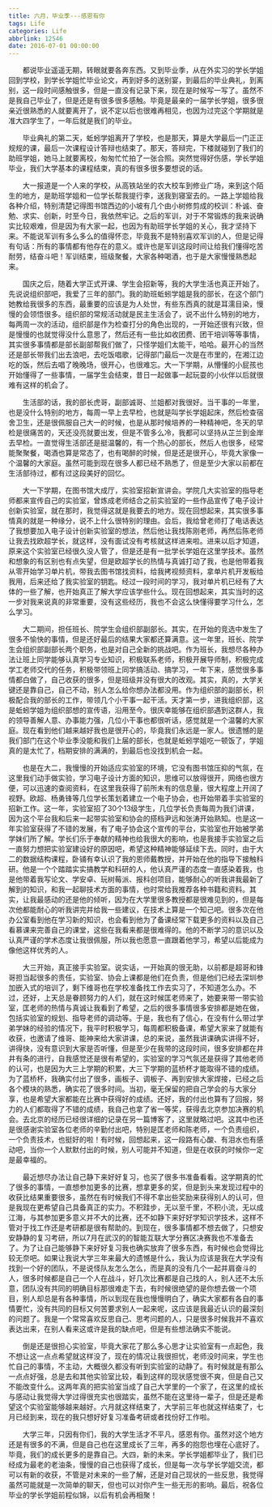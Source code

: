 ```yaml
---
title: 六月，毕业季---感恩有你
tags: Life
categories: Life
abbrlink: 12546
date: 2016-07-01 00:00:00
---
```


　　都说毕业遥遥无期，转眼就要各奔东西。又到毕业季，从在外实习的学长学姐回到学校，到学长学姐忙毕业论文，再到好多的送别宴，到最后的毕业典礼，到离别，这一段时间感触很多，但是一直没有记录下来，现在是时候写一写了。虽然不是我自己毕业了，但是还是有很多很多感触。毕竟是最亲的一届学长学姐，很多很亲近很熟悉的人就要离开了，说不定以后也很难再相见，也因为过完这个学期就是准大四学生了，一年后就是我们的毕业。

<!-- more --> 

　　毕业典礼的第二天，蚯蚓学姐离开了学校，也是那天，算是大学最后一门正正规规的课，最后一次课程设计答辩也结束了。那天，答辩完，下楼就碰到了我们的助班学姐，她马上就要离校，匆匆忙忙拍了一张合照。突然觉得好伤感，学长学姐毕业，我们大学基本的课程结束，真的有很多很多要想说的话。

　　大一报道是一个人来的学校，从高铁站坐的农大校车到修业广场，来到这个陌生的地方，是助班学姐和一位学长帮我提行李，送我到寝室去的。一路上学姐给我各种介绍，特别清楚记得图书馆西边的小坡有几个由小树修剪成的校训：朴诚、奋勉、求实、创新，时至今日，我依然牢记。之后的军训，对于不常锻炼的我来说确实比较艰难，但是因为有大家一起，也因为有助班学长学姐的关心，我才坚持下来。不能说军训有多么多么的值得怀恋，毕竟我不是特别喜欢军训的人，但是记得有句话：所有的事情都有他存在的意义。或许也是军训这段时间让给我们懂得吃苦耐劳，结奋斗吧！军训结束，班级聚餐，大家各种喝酒，也于是大家慢慢熟悉起来。

　　国庆之后，随着大学正式开课、学生会招新等，我的大学生活也真正开始了。先说说组织部吧，我爱了三年的部门。我的助班蚯蚓学姐是我的部长，在这个部门她教给我很多的东西，最重要的应该是为人处世，有些东西真的就是耳濡目染，慢慢的会领悟很多。组织部的常规活动就是民主生活会了，说不出什么特别的地方，每两周一次的活动，组织部是作为检查打分的角色出现的，一开始还很有兴致，但是慢慢的也就觉得没什么意思了，然后还有一些比如收团费、团干培训等等事情，其实很多事情都是部长副部帮我们做了，只怪学姐们太能干，哈哈。最开心的当然还是部长带我们出去浪吧，去吃饭唱歌，记得部门最后一次是在市里的，在湘江边吃的饭，然后去唱了晚晚场，很开心，也很难忘。大一下学期，从懵懂的小屁孩也开始懂得了一些事情，一届学生会结束，昔日一起做事一起玩耍的小伙伴以后就很难有这样的机会了。

　　生活部的话，我的部长虎哥，副部诚哥、兰姐都对我很好。当干事的一年里，也是没什么特别的地方，每周一早上去早检，也就是叫学长学姐起床，然后检查宿舍卫生，还是很佩服自己大一的时候，也是从那时候培养的一种精神吧，冬天的早检是很痛苦的，天还没亮就要出发，但是不管多么冷，我都可以坚持从芷兰到金岸去早检。一直觉得生活部还是挺温馨的，有一个热心的部长，然后人也很多，经常能聚聚餐，喝酒也算是常态了，也有喝醉的时候，但是还是很开心，毕竟大家像一个温馨的大家庭。虽然可能到现在很多人都已经不熟悉了，但是至少大家以前都在生活部待过，都有过这段美好的回忆。

　　大一下学期，在图书馆大成厅，实验室招新宣讲会。学院几大实验室的指导老师都来宣传自己的实验室，曾炼成老师结合之前实验室的一些作品宣传了电子设计创新实验室，就在那时，我觉得这就是我要去的地方。现在回想起来，其实很多事情真的就是一种缘分，说不上什么很特别的理由。会后，我给曾老师打了电话表达了我想要加入电子设计创新实验室的想法，然后他让我找陈刚老师，再然后陈老师让我去找欧超学长，就这样，没有面试没有考核就这样进来啦。进来以后才知道，原来这个实验室已经很久没人管了，但是还是有一批学长学姐在这里学技术。虽然和想象的有区别也有点失望，但是欧超学长的热情与真诚打动了我，也是他带着我从零开始学习单片机，带我去图书馆找资料，给我拷视频资料，拿单片机开发板给我用，后来还给了我实验室的钥匙。经过一段时间的学习，我对单片机已经有了大体的一些了解，也开始真正了解大学应该学些什么。现在回想起来，其实当时的这一步对我来说真的非常重要，没有这些经历，我也不会这么快懂得要学习什么，怎么学习。

　　大二期间，担任班长、院学生会组织部副部长。其实，在开始的竞选中发生了很多不愉快的事情，但是还好最后的结果大家都还算满意。这一年里，班长、院学生会组织部副部长两个职务，也是对自己全新的挑战吧。作为班长，我想尽各种办法让班上同学能够认真学习专业知识，积极联系老师，积极开展导师制，积极完成学工老师交代的任务，积极带领班上同学搞活动、搞学习，一年下来，感觉很多事情都白做了，自己收获的很多，但是班级并没有很大的改观。其实，真的，大学关键还是靠自己，自己不动，别人怎么给你想办法都没用。作为组织部的副部长，积极配合我的部长的工作，带领几个小干事一起干活。天才第一步，进我组织部，这是蚯蚓学姐为组织部想的宣传语，沿用至今。很庆幸能够在组织部遇到这群人，我的领导善解人意、办事能力强，几位小干事也都很听话，感觉就是一个温馨的大家庭。现在看到他们越来越好我也是很开心的，毕竟我们永远是一家人。很遗憾的是我们部门在这个毕业季没能和我们上届的部长，也就是蚯蚓学姐吃一顿饭了，学姐真的是太忙了，档期安排的满满的，到最后也没找到机会一起。

　　也是在大二，我慢慢的开始适应实验室的环境，它没有图书馆压抑的气氛，在这里我们动手做实验，学习电子设计方面的知识，思维可以放得很开，网络也很方便，可以迅速的查阅资料，在这里我获得了前所未有的信息量，很大程度上开阔了视野。欧超、杨勇锋等几位学长策划着建立一个电子协会，也开始带着手实验室的招新工作。这一年，实验室招了30个13级学生，几位学长负责每周为我们讲课，因为这个平台我和后来一起带实验室和协会的搭档尹远和张涛开始熟知。也是这一年实验室获得了不错的发展，有了电子协会这个宣传的平台，实验室也开始被学弟学妹们所了解。学长们乐于奉献的精神也给我很大的影响，也是我接手实验室之后一直努力想把实验室建设好的原因吧，希望这种精神能够延续下去。同时，由于大二的数据结构课程，卧铺有幸认识了我的恩师戴教授，并开始在他的指导下接触科研。他是一个个踏踏实实搞教学和科研的人，他认真严谨的态度一直感染着我，也是他带着我写论文、学安卓、玩树莓派、报科创项目，能够耐心的听我讲我最新了解到的知识，和我一起聊技术方面的事情，也时常给我推荐各种书籍和资料。其实，让我最感动的还是他的倾听，因为在大学里很多教授都是很难见到的，但是每次他都能耐心的听我讲完并给我一些建议，在技术上算是一个知己吧。很多次在他办公室看到他在学习新的知识，也会看到他为了备课经常下载更多的资料以及自己看慕课来完善自己的课堂，这些在我看来都是很难得的。他的不断学习的意识以及认真严谨的学术态度让我很佩服，所以我也愿意一直跟着他学习，希望以后能成为像他这样优秀的人。

　　大三开始，真正接手实验室。说实话，一开始真的很无助，以前都是超哥和锋哥担当起很多的责任，实验室、协会上课都是他们在负责，但是他们已经去深圳参加嵌入式的培训了，剩下维哥也在学校准备找工作去实习了，不知道怎么办。不过，还好，上天总是眷顾努力的人们，就在这时候匡老师来了，她要来带一带实验室，匡老师的热情与真诚让我看到了希望，之后的很多事情很多安排都是她在做，包括实验室的规划、指导老师的调动等。于是，我也有了信心，在没有什么带过学弟学妹的经验的情况下，我平时积极学习，每周都积极备课，希望大家来了就能有收获，也邀请了维哥、能神来给大家讲课，总的来说，虽然我讲课确实讲得不好，讲得快，没有意识到大家是否听懂，但是至少在我带的这段时间，很多安排都在井井有条的进行，自我感觉还是很有希望的，实验室的学习气氛还是获得了其他老师的认可，也是因为大三上学期的积累，大三下学期的蓝桥杯才能取得不错的成绩。为了蓝桥杯，我确实付出了很多，画板子、调板子、再到安排大家焊接，已经之后各个模块的熟悉，确实花了很多时间。当初，毫无保留的把自己学会的与大家分享，也是希望大家都能在比赛中获得好的成绩。还好，我的付出也算有了回报，努力的人们都取得了不错的成绩，我自己也拿了省一等奖，获得去北京参加决赛的机会。去北京的经历已经很详细的记录在另一篇博客了，这里就略过吧。这其中也还是很感谢实验室各位老师的辛勤付出吧，特别是匡老师和陈老师，一个负责组织，一个负责技术，也挺好的啦！有时候，回想起来，这一段路有心酸、有泪水也有感动吧，当你一个人默默付出的时候，别人可能并不知道，但是在收获的时候你一定是最幸福的。

　　最近想尽办法让自己静下来好好复习，也买了很多书准备看看。这学期真的忙了很多的事情，一直想参加更多的比赛，想拿更多的奖，但是到头来发现过程中的收获比结果重要很多，虽然在有时候我们不得不拿出些奖励来获得别人的认可，但是我现在更希望自己具备真正的实力。不积跬步，无以至千里，不积小流，无以成江海，与其参加更多意义并不大的比赛，还不如静下来好好学知识学技术，这样不管对于找工作还是考研都是很有帮助的。到现在，很多事情都不想去做了，只想安安静静的复习考研，所以7月在武汉的的智能互联大学分赛区决赛我也不准备去了。为了让自己能够静下来好好复习我也确实放弃了很多东西，有时候也会觉得比较无奈吧。如果让我说大学三年来最大的遗憾是什么，我认为应该是我在大学没有找到一个好的团队，不是说怪队友怎么怎么，而是真的没有几个一起并肩奋斗的人，很多时候都是自己一个人在战斗，好几次比赛都是自己找的人，别人还不太乐意，团队没有共同的明确目标那很难走下去，有时候很绝望的是你想去做一个项目，别人却总是有各种事情，所以到现在我也慢慢明白了，确实大家都有各自的事情要忙，没有共同的目标又何苦要求别人一起来呢，这应该是我最近认识的最深刻的问题了。我是一个常常喜欢反思自己、思考问题的人，只是很多时候我并不喜欢表达出来，在别人看来这或许是我的缺点吧，但是有些想法确实不能说。

　　倒是还是很担心实验室，毕竟大家花了那么多心思才让实验室有一点起色，我不想让这一点点希望就这样没了，现在的情况让我很担忧，老师没时间来，学生也忙自己的事情，不主动，大概很久都没有听到实验室的动静了。有时候就是有那么一点点好强，总是去和其他实验室比较，看到这样的现状感觉很不爽，但是自己又不能改变什么。这两年真的把实验室当成了自己大学里的一个家了，在这里的成长与感动让我觉得大学过得很充实也很踏实，虽然不能在这里待一辈子，但是还是希望这个实验室能够越来越好。六月就这样结束了，大学前三年也就这样结束了，七月已经到来，现在的我只想好好复习准备考研或者找份好工作啦。

　　大学三年，只因有你们，我的大学生活才不平凡，感恩有你。虽然对这个地方还是有很多的不满，但是自己也在这里成长了三年，再多的抱怨也埋在心底好了。毕竟，我们的成长更多的是靠自己。大四，新的未来。学长学姐都毕业了，我们已经成为最老的老油条，慢慢的自己也获得了成长，但是每一次与学长学姐交流，都可以有新的收获，不管是对未来的一些了解，还是对自己现状的一些反思，我觉得虽然可能就是一次简单的聊天，但也可以对你产生一些无形的影响。最后，祝各位毕业的学长学姐前程似锦，以后有机会再相聚！
        
